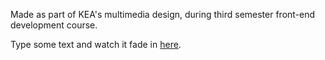 Made as part of KEA's multimedia design, during third semester front-end development course.

Type some text and watch it fade in [here](https://malthesers.github.io/cooltext/).
